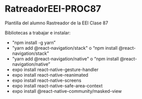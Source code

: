 # RatreadorEEI-PROC87
Plantilla del alumno Rastreador de la EEI Clase 87

Bibliotecas a trabajar e instalar:

* "npm install -g yarn”
* "yarn add @react-navigation/stack" o “npm install @react-navigation/stack”
* "yarn add @react-navigation/native" o “npm install @react-navigation/native”
* expo install react-native-gesture-handler
* expo install react-native-reanimated
* expo install react-native-screens
* expo install react-native-safe-area-context
* expo install @react-native-community/masked-view

